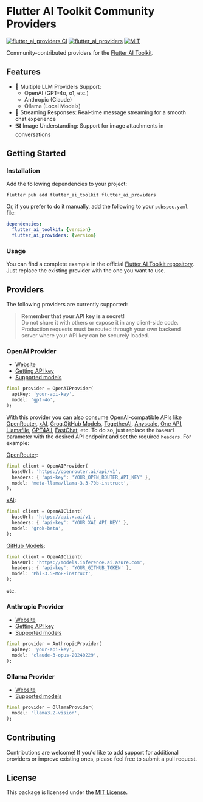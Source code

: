 # Flutter AI Toolkit Community Providers

[![flutter_ai_providers CI](https://github.com/davidmigloz/flutter_ai_community/actions/workflows/flutter_ai_providers_ci.yml/badge.svg)](https://github.com/davidmigloz/flutter_ai_community/actions/workflows/flutter_ai_providers_ci.yml)
[![flutter_ai_providers](https://img.shields.io/pub/v/flutter_ai_providers.svg)](https://pub.dev/packages/flutter_ai_providers)
[![MIT](https://img.shields.io/badge/license-MIT-purple.svg)](https://github.com/davidmigloz/langchain_dart/blob/main/LICENSE)

Community-contributed providers for the [Flutter AI Toolkit](https://github.com/flutter/ai). 

## Features

- 🤖 Multiple LLM Providers Support:
    - OpenAI (GPT-4o, o1, etc.)
    - Anthropic (Claude)
    - Ollama (Local Models)
- 💬 Streaming Responses: Real-time message streaming for a smooth chat experience
- 🖼️ Image Understanding: Support for image attachments in conversations

## Getting Started

### Installation

Add the following dependencies to your project:

```shell
flutter pub add flutter_ai_toolkit flutter_ai_providers
```

Or, if you prefer to do it manually, add the following to your `pubspec.yaml` file:

```yaml
dependencies:
  flutter_ai_toolkit: {version}
  flutter_ai_providers: {version}
```

### Usage

You can find a complete example in the official [Flutter AI Toolkit repository](https://github.com/flutter/ai/tree/main/example). Just replace the existing provider with the one you want to use.

## Providers

The following providers are currently supported:

> **Remember that your API key is a secret!**  
> Do not share it with others or expose it in any client-side code. Production requests must be routed through your own backend server where your API key can be securely loaded.

### OpenAI Provider

- [Website](https://platform.openai.com/docs)
- [Getting API key](https://platform.openai.com/api-keys)
- [Supported models](https://platform.openai.com/docs/models)

```dart
final provider = OpenAIProvider(
  apiKey: 'your-api-key',
  model: 'gpt-4o',
);
```

With this provider you can also consume OpenAI-compatible APIs like [OpenRouter](https://openrouter.ai), [xAI](https://docs.x.ai/), [Groq](https://groq.com/),[GitHub Models](https://github.com/marketplace/models), [TogetherAI](https://www.together.ai/), [Anyscale](https://www.anyscale.com/), [One API](https://github.com/songquanpeng/one-api), [Llamafile](https://llamafile.ai/), [GPT4All](https://gpt4all.io/), [FastChat](https://github.com/lm-sys/FastChat), etc. To do so, just replace the `baseUrl` parameter with the desired API endpoint and set the required `headers`. For example:

[OpenRouter](https://openrouter.ai):

```dart
final client = OpenAIProvider(
  baseUrl: 'https://openrouter.ai/api/v1',
  headers: { 'api-key': 'YOUR_OPEN_ROUTER_API_KEY' },
  model: 'meta-llama/llama-3.3-70b-instruct',
);
```

[xAI](https://docs.x.ai/):

```dart
final client = OpenAIClient(
  baseUrl: 'https://api.x.ai/v1',
  headers: { 'api-key': 'YOUR_XAI_API_KEY' },
  model: 'grok-beta',
);
```

[GitHub Models](https://github.com/marketplace/models):

```dart
final client = OpenAIClient(
  baseUrl: 'https://models.inference.ai.azure.com',
  headers: { 'api-key': 'YOUR_GITHUB_TOKEN' },
  model: 'Phi-3.5-MoE-instruct',
);
```

etc.

### Anthropic Provider

- [Website](https://docs.anthropic.com)
- [Getting API key](https://console.anthropic.com/settings/keys)
- [Supported models](https://docs.anthropic.com/en/docs/about-claude/models)

```dart
final provider = AnthropicProvider(
  apiKey: 'your-api-key',
  model: 'claude-3-opus-20240229',
);
```

### Ollama Provider

- [Website](https://ollama.com/)
- [Supported models](https://ollama.com/search)

```dart
final provider = OllamaProvider(
  model: 'llama3.2-vision',
);
```

## Contributing

Contributions are welcome! If you'd like to add support for additional providers or improve existing ones, please feel free to submit a pull request.

## License

This package is licensed under the [MIT License](https://github.com/davidmigloz/flutter_ai_community/blob/main/LICENSE).
